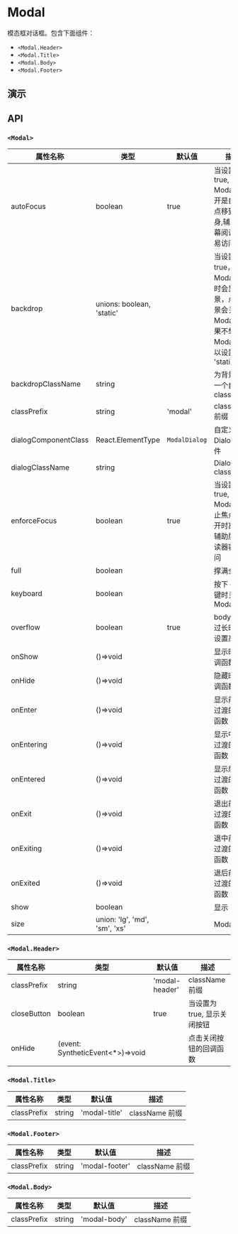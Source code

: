 # Modal [<i class="icon icon-edit2" ></i>](https://github.com/rsuite/rsuite.github.io/blob/master/src/components/modal/index.md)
模态框对话框。包含下面组件：
* `<Modal.Header>`
* `<Modal.Title>`
*  `<Modal.Body>`
* `<Modal.Footer>`

## 演示

<!--{demo}-->

## API

### `<Modal>`

| 属性名称             | 类型                          | 默认值        | 描述                                                                                                 |
| -------------------- | ----------------------------- | ------------- | ---------------------------------------------------------------------------------------------------- |
| autoFocus            | boolean                       | true          | 当设置为 true, Modal 被打开是自动焦点移到其自身,辅助屏幕阅读器容易访问                               |
| backdrop             | unions: boolean, 'static'     |               | 当设置为 true，Modal 打开时会显示背景，点击背景会关闭 Modal，如果不想关闭 Modal，可以设置为 'static' |
| backdropClassName    | string                        |               | 为背景设置一个自定义 className                                                                       |
| classPrefix          | string                        | 'modal'       | className 前缀                                                                                       |
| dialogComponentClass | React.ElementType             | `ModalDialog` | 自定义 Dialog 组件                                                                                   |
| dialogClassName      | string                        |               | Dialog className                                                                                     |
| enforceFocus         | boolean                       | true          | 当设置为 true, Modal 将防止焦点在打开时离开,辅助屏幕阅读器容易访问                                   |
| full                 | boolean                       |               | 撑满全屏                                                                                             |
| keyboard             | boolean                       |               | 按下 esc 键时关闭 Modal                                                                              |
| overflow             | boolean                       | true          | body 内容过长时自动设置高度                                                                          |
| onShow               | ()=>void                      |               | 显示时的回调函数                                                                                     |
| onHide               | ()=>void                      |               | 隐藏时的回调函数                                                                                     |
| onEnter              | ()=>void                      |               | 显示前动画过渡的回调函数                                                                             |
| onEntering           | ()=>void                      |               | 显示中动画过渡的回调函数                                                                             |
| onEntered            | ()=>void                      |               | 显示后动画过渡的回调函数                                                                             |
| onExit               | ()=>void                      |               | 退出前动画过渡的回调函数                                                                             |
| onExiting            | ()=>void                      |               | 退中前动画过渡的回调函数                                                                             |
| onExited             | ()=>void                      |               | 退后前动画过渡的回调函数                                                                             |
| show                 | boolean                       |               | 显示 Modal                                                                                           |
| size                 | union: 'lg', 'md', 'sm', 'xs' |               | Modal 尺寸                                                                                           |



### `<Modal.Header>`


| 属性名称    | 类型                             | 默认值         | 描述                        |
| ----------- | -------------------------------- | -------------- | --------------------------- |
| classPrefix | string                           | 'modal-header' | className 前缀              |
| closeButton | boolean                          | true           | 当设置为 true, 显示关闭按钮 |
| onHide      | (event: SyntheticEvent<*>)=>void |                | 点击关闭按钮的回调函数      |



### `<Modal.Title>`


| 属性名称    | 类型   | 默认值        | 描述           |
| ----------- | ------ | ------------- | -------------- |
| classPrefix | string | 'modal-title' | className 前缀 |


### `<Modal.Footer>`

| 属性名称    | 类型   | 默认值         | 描述           |
| ----------- | ------ | -------------- | -------------- |
| classPrefix | string | 'modal-footer' | className 前缀 |


### `<Modal.Body>`

| 属性名称    | 类型   | 默认值       | 描述           |
| ----------- | ------ | ------------ | -------------- |
| classPrefix | string | 'modal-body' | className 前缀 |
